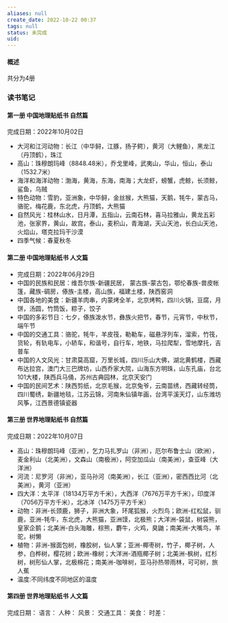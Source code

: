 ```yaml
---
aliases: null
create_date: 2022-10-22 00:37 
tags: null
status: 未完成 
uid: 
---
```





#### 概述
共分为4册


### 读书笔记
#### 第一册 中国地理贴纸书 自然篇 
完成日期：2022年10月02日
- 大河和江河动物：长江（中华鲟，江豚，扬子鳄），黄河（大鲤鱼），黑龙江（丹顶鹤），珠江
- 高山：珠穆朗玛峰（8848.48米），乔戈里峰，武夷山，华山，恒山，泰山（1532.7米）
- 海洋和海洋动物：渤海，黄海，东海，南海；大龙虾，螃蟹，虎鲸，长须鲸，鲨鱼，乌贼
- 特色动物：雪豹，亚洲象，中华鲟，金丝猴，大熊猫，天鹅，牦牛，蒙古马，骆驼，梅花鹿，东北虎，丹顶鹤，大熊猫
- 自然风光：桂林山水，日月潭，五指山，云南石林，喜马拉雅山，黄龙五彩池，张家界，黄山，故宫，泰山，麦积山，青海湖，天山天池，长白山天池，火焰山，塔克拉玛干沙漠
- 四季气候：春夏秋冬

#### 第二册 中国地理贴纸书 人文篇
- 完成日期：2022年06月29日
- 中国的民族和民居：维吾尔族-新疆民居， 蒙古族-蒙古包，鄂伦春族-兽皮帐篷，藏族-碉房，傣族-主楼，高山族，福建土楼，陕西窑洞
- 中国各地的美食：新疆羊肉串，内蒙烤全羊，北京烤鸭，四川火锅，豆腐，月饼，汤圆，竹筒饭，粽子，饺子
- 中国的多彩节日：七夕，傣族泼水节，彝族火把节，春节，元宵节，中秋节，端午节
- 中国的交通工具：骆驼，牦牛，羊皮筏，勒勒车，磁悬浮列车，溜索，竹筏，货轮，有轨电车，小轿车，和谐号，自行车，地铁，马拉爬犁，雪地摩托，吉普车
- 中国的人文风光：甘肃莫高窟，万里长城，四川乐山大佛，湖北黄鹤楼，西藏布达拉宫，澳门大三巴牌坊，山西乔家大院，山海东方明珠，山东孔庙，台北101大楼，陕西兵马俑，苏州古典园林，北京天安门
- 中国的民间艺术：陕西剪纸，北京毛猴，北京兔爷，云南苗绣，西藏转经筒，四川蜀绣，新疆地毯，江苏云锦，河南朱仙镇年画，台湾平溪天灯，山东潍坊风筝，江西景德镇瓷器
#### 第三册 世界地理贴纸书 自然篇
完成日期：2022年10月07日
- 高山：珠穆朗玛峰（亚洲），乞力马扎罗山（非洲），厄尔布鲁士山（欧洲），麦金利山（北美洲），文森山（南极洲），阿空加瓜山（南美洲），查亚峰（大洋洲）
- 河流：尼罗河（非洲），亚马孙河（南美洲），长江（亚洲），密西西比河（北美洲），黄河（亚洲）
- 四大洋：太平洋（18134万平方千米），大西洋（7676万平方千米），印度洋（7056万平方千米），北冰洋（1475万平方千米）
- 动物：非洲-长颈鹿，狮子，非洲大象，环尾狐猴，火烈鸟；欧洲-红松鼠，驯鹿，亚洲-牦牛，东北虎，大熊猫，亚洲馍，北极熊；大洋洲-袋鼠，树袋熊，皇家企鹅；北美洲-白头海雕，棕熊，麝牛，火鸡，臭鼬；南美洲-大嘴鸟，羊驼，树懒
- 植物：非洲-猴面包树，橡胶树，仙人掌；亚洲-椰枣树，竹子，椰子树，人参，白桦树，樱花树；欧洲-橡树；大洋洲-酒瓶椰子树；北美洲-枫树，红杉树，树形仙人掌，北极棉花；南美洲-咖啡树，亚马孙热带雨林，可可树，旅人蕉
- 温度:不同纬度不同地区的温度
#### 第四册 世界地理贴纸书 人文篇
完成日期：
语言：
人种：
风景：
交通工具：
美食：
时差：